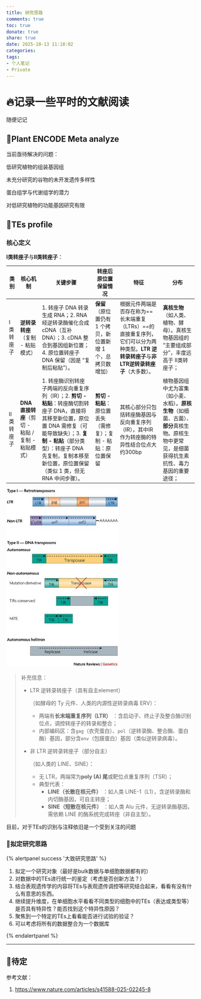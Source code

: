 ```yaml
---
title: 研究思路
comments: true
toc: true
donate: true
share: true
date: 2025-10-13 11:18:02
categories:
tags:
- 个人笔记
- Private
---
```


# 🔥记录一些平时的文献阅读

随便记记





## 🌟Plant ENCODE Meta analyze

当前亟待解决的问题：

低研究植物的组装基因组

未充分研究的谷物的未开发遗传多样性

蛋白组学与代谢组学的潜力

对低研究植物的功能基因研究有限



## 🌟TEs profile

### 核心定义

**Ⅰ类转座子**与**Ⅱ类转座子**：

| 类别      | 核心机制                                          | 关键步骤                                                     | 转座后原位置保留情况                                         | 特征                                                         | 分布                                                         |
| --------- | ------------------------------------------------- | ------------------------------------------------------------ | ------------------------------------------------------------ | ------------------------------------------------------------ | ------------------------------------------------------------ |
| Ⅰ类转座子 | **逆转录转座**（复制 - 粘贴模式）                 | 1. 转座子 DNA 转录生成 RNA；2. RNA 经逆转录酶催化合成 cDNA（互补 DNA）；3. cDNA 整合到基因组新位置；4. 原位置转座子 DNA 保留（因是 “复制后粘贴”）。 | **保留**（原位置仍有 1 个拷贝，新位置新增 1 个，总拷贝数增加） | 根据元件两端是否存在称为==长末端重复（LTRs）==的直接重复序列，它们可以分为两种类型。**LTR 逆转录转座子**与**非LTR逆转录转座子**（大多数）。 | **真核生物**（如人类、植物、酵母）。真核生物基因组的 “主要组成部分”，丰度远高于 Ⅱ类转座子； |
| Ⅱ类转座子 | **DNA 直接转座**（剪切 - 粘贴 / 复制 - 粘贴模式） | 1. 转座酶识别转座子两端的反向重复序列（IR）；2. **剪切 - 粘贴**：转座酶切割转座子 DNA，直接将其移至新位置，原位置 DNA 需修复（可能导致缺失）；3. **复制 - 粘贴**（部分类型）：转座子 DNA 先复制，复制本移至新位置，原位置保留（类似 1 类，但无 RNA 中间步骤）。 | **剪切 - 粘贴**：原位置丢失（需修复）；复制 - 粘贴：原位置保留 | 其核心部分只包括转座酶基因与反向重复序列（IR），其中IR作为转座酶的特异性结合位点大约300bp | 植物基因组中尤为富集（如小麦、水稻）。**原核生物**（如细菌、古菌）、**部分**真核生物。原核生物中更常见，是细菌获得抗生素抗性、毒力基因的重要途径； |

![img](研究思路/41576_2007_Article_BFnrg2072_Figa_HTML.jpg)

> 补充信息：
>
> - LTR 逆转录转座子（具有自主element）
>
>   （如酵母的 Ty 元件、人类的内源性逆转录病毒 ERV）：
>
>   - 两端有**长末端重复序列（LTR）** ：含启动子、终止子及整合酶识别位点，调控转座子的转录和整合；
>   - 内部编码区：含`gag`（衣壳蛋白）、`pol`（逆转录酶、整合酶、蛋白酶）基因，部分含`env`（包膜蛋白）基因（类似逆转录病毒）。
>
> - 非 LTR 逆转录转座子（部分自主）
>
>   （如人类的 LINE、SINE）：
>
>   - 无 LTR，两端常为**poly (A) 尾**或靶位点重复序列（TSR）；
>   - 典型代表：
>     - **LINE（长散在核元件）** ：如人类 LINE-1（L1），含逆转录酶和内切酶基因，可自主转座；
>     - **SINE（短散在核元件）** ：如人类 Alu 元件，无逆转录酶基因，需依赖 LINE 的酶系统完成转座（非自主型）。

目前，对于TEs的识别与注释依旧是一个受到关注的问题

### 🔮拟定研究思路

{% alertpanel success '大致研究思路' %}

1. 拟定一个研究对象（最好是bulk数据与单细胞数据都有的）
2. 对数据中的TEs进行统一的鉴定（考虑是否创新方法？）
3. 结合表观遗传学的内容将TEs与表观遗传调控等研究结合起来，看看有没有什么有意思的东西。
4. 继续提升维度，在单细胞水平看看不同类型的细胞中的TEs（表达或类型等）是否具有特异性？能否找到这个特异性原因？
5. 聚焦到一个特定的TEs上看看能否进行试验的验证？
6. 可以考虑将所有的数据整合为一个数据库

{% endalertpanel %}

-----

## 🌟待定

参考文献：

1. https://www.nature.com/articles/s41588-025-02245-8
